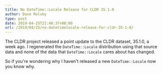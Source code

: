 ```yaml
---
title: No DateTime::Locale Release for CLDR 35.1.0
author: Dave Rolsky
type: post
date: 2019-04-25T21:48:37+00:00
url: /2019/04/25/no-datetimelocale-release-for-cldr-35-1-0/
---
```

The CLDR project released a point update to the CLDR dataset, 35.1.0, a week ago. I regenerated the `DateTime::Locale` distribution using that source data and none of the data that `DateTime::Locale` cares about has changed.

So if you're wondering why I haven't released a new `DateTime::Locale` now you know why.